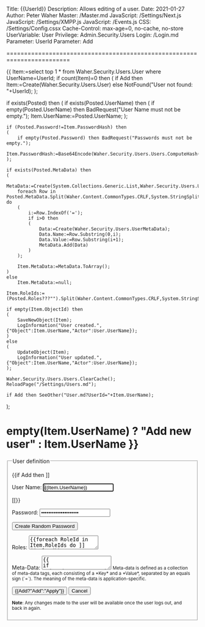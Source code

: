 ﻿Title: {{UserId}}
Description: Allows editing of a user.
Date: 2021-01-27
Author: Peter Waher
Master: /Master.md
JavaScript: /Settings/Next.js
JavaScript: /Settings/XMPP.js
JavaScript: /Events.js
CSS: /Settings/Config.cssx
Cache-Control: max-age=0, no-cache, no-store
UserVariable: User
Privilege: Admin.Security.Users
Login: /Login.md
Parameter: UserId
Parameter: Add

========================================================================

{{
Item:=select top 1 * from Waher.Security.Users.User where UserName=UserId;
if count(Item)=0 then 
(
	if Add then
		Item:=Create(Waher.Security.Users.User)
	else
		NotFound("User not found: "+UserId);
);

if exists(Posted) then
(
	if exists(Posted.UserName) then
	(
		if empty(Posted.UserName) then BadRequest("User Name must not be empty.");
		Item.UserName:=Posted.UserName;
	);

	if (Posted.Password!=Item.PasswordHash) then
	(
		if empty(Posted.Password) then BadRequest("Passwords must not be empty.");
		Item.PasswordHash:=Base64Encode(Waher.Security.Users.Users.ComputeHash(Item.UserName,Posted.Password));
	);

	if exists(Posted.MetaData) then
	(
		MetaData:=Create(System.Collections.Generic.List,Waher.Security.Users.UserMetaData);
		foreach Row in Posted.MetaData.Split(Waher.Content.CommonTypes.CRLF,System.StringSplitOptions.RemoveEmptyEntries) do
		(
			i:=Row.IndexOf('=');
			if i>0 then 
			(
				Data:=Create(Waher.Security.Users.UserMetaData);
				Data.Name:=Row.Substring(0,i);
				Data.Value:=Row.Substring(i+1);
				MetaData.Add(Data)
			)
		);

		Item.MetaData:=MetaData.ToArray();
	)
	else
		Item.MetaData:=null;

	Item.RoleIds:=(Posted.Roles???"").Split(Waher.Content.CommonTypes.CRLF,System.StringSplitOptions.RemoveEmptyEntries);
	
	if empty(Item.ObjectId) then
	(
		SaveNewObject(Item);
		LogInformation("User created.",{"Object":Item.UserName,"Actor":User.UserName});
	)
	else
	(
		UpdateObject(Item);
		LogInformation("User updated.",{"Object":Item.UserName,"Actor":User.UserName});
	);

	Waher.Security.Users.Users.ClearCache();
	ReloadPage("/Settings/Users.md");
	
	if Add then SeeOther("User.md?UserId="+Item.UserName);
);

empty(Item.UserName) ? "Add new user" : Item.UserName
}}
===================

<form action="User.md" method="post" enctype="multipart/form-data">
<fieldset>
<legend>User definition</legend>

{{if Add then ]]
<p>
<label for="UserName">User Name:</label>  
<input type="text" id="UserName" name="UserName" value="((Item.UserName))" autofocus required/>
</p>
[[}}

<p>
<label for="Password">Password:</label>  
<input type="password" id="Password" name="Password" value='{{Item.PasswordHash}}' required/>
</p>

<button type='button' onclick='RandomizePassword()'>Create Random Password</button>

<p>
<label for="Roles">Roles:</label>  
<textarea id="Roles" name="Roles">{{foreach RoleId in Item.RoleIds do ]]((RoleId))
[[}}</textarea>
</p>

<p>
<label for="MetaData">Meta-Data:</label>  
<textarea id="MetaData" name="MetaData">{{
if exists(Item.MetaData) then
(
	foreach Tag in Item.MetaData do
	(
		]]((Tag.Name))=((Tag.Value))
[[
	)
)}}</textarea>
<small>Meta-data is defined as a collection of meta-data tags, each consisting of a *Key* and a *Value*, separated by an equals sign (`=`).
The meaning of the meta-data is application-specific.</small>
</p>

<button type="submit" class="posButton">{{Add?"Add":"Apply"}}</button>
<button type="button" class="negButton" onclick="Reload('')">Cancel</button>

<small>**Note**: Any changes made to the user will be available once the user logs out, and back in again.</small>

</fieldset>
</form>
